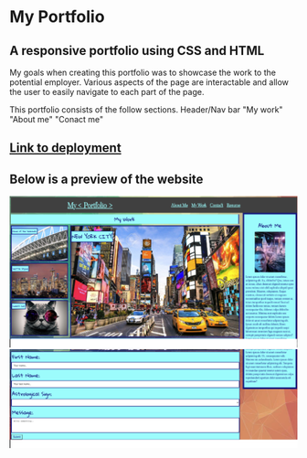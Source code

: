 # My Portfolio

## A responsive portfolio using CSS and HTML
My goals when creating this portfolio was to showcase the work to the potential employer. Various aspects of the page are interactable and allow the user to easily navigate to each part of the page. 

This portfolio consists of the follow sections.
Header/Nav bar
"My work"
"About me"
"Conact me"

## [Link to deployment](https://kcmuse.github.io/portfoliohw2/)


## Below is a preview of the website
![Preview](./assets/images/portfoliopreview.png)
![Preview](./assets/images/portfoliopreview2.png)
